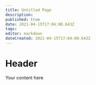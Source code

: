 ```yaml
---
title: Untitled Page
description: 
published: true
date: 2021-04-15T17:04:00.643Z
tags: 
editor: markdown
dateCreated: 2021-04-15T17:04:00.643Z
---
```


# Header
Your content here